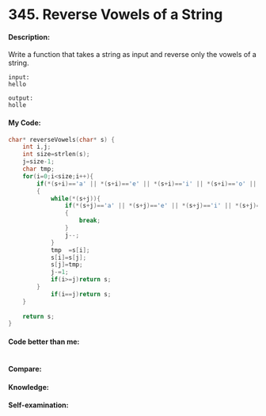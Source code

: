 <h1>345. Reverse Vowels of a String</h1>

<h4>Description:</h4>
Write a function that takes a string as input and reverse only the vowels of a string.

```
input:
hello

output:
holle
```

<h4>My Code:</h4>

```c
char* reverseVowels(char* s) {
    int i,j;
    int size=strlen(s);
    j=size-1;
    char tmp;
    for(i=0;i<size;i++){
        if(*(s+i)=='a' || *(s+i)=='e' || *(s+i)=='i' || *(s+i)=='o' || *(s+i)=='u' || *(s+i)=='A' || *(s+i)=='E' || *(s+i)=='I' || *(s+i)=='O' || *(s+i)=='U')
        {
            while(*(s+j)){
                if(*(s+j)=='a' || *(s+j)=='e' || *(s+j)=='i' || *(s+j)=='o' || *(s+j)=='u' || *(s+j)=='A' || *(s+j)=='E' || *(s+j)=='I' || *(s+j)=='O' || *(s+j)=='U')
                {
                    break;
                }
                j--;
            }
            tmp  =s[i];
            s[i]=s[j];
            s[j]=tmp;
            j-=1; 
            if(i>=j)return s;
        }
            if(i==j)return s;
    }
    
    return s;
}
```

<h4>Code better than me:</h4>

```c
```


<h4>Compare:</h4>


<h4>Knowledge:</h4>


<h4>Self-examination:</h4>
